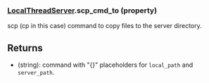 ### [LocalThreadServer](LocalThreadServer.md).scp_cmd_to (property)




scp (cp in this case) command to copy files to the server directory.

Returns
----------
* (string): command with "{}" placeholders for `local_path` and `server_path`.


